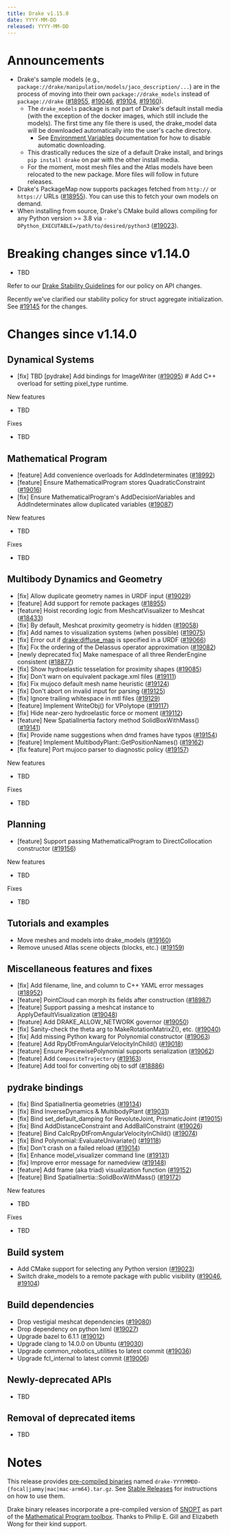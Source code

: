 ```yaml
---
title: Drake v1.15.0
date: YYYY-MM-DD
released: YYYY-MM-DD
---
```


# Announcements

* Drake's sample models
  (e.g., ``package://drake/manipulation/models/jaco_description/...``)
  are in the process of moving into their own ``package://drake_models`` instead
  of ``package://drake`` ([#18955][_#18955], [#19046][_#19046],
  [#19104][_#19104], [#19160][_#19160]).
  * The ``drake_models`` package is not part of Drake's default install media
    (with the exception of the docker images, which still include the models).
    The first time any file there is used, the drake_model data will be
    downloaded automatically into the user's cache directory.
    * See [Environment Variables](/doxygen_cxx/group__environment__variables.html)
      documentation for how to disable automatic downloading.
  * This drastically reduces the size of a default Drake install, and brings
    ``pip install drake`` on par with the other install media.
  * For the moment, most mesh files and the Atlas models have been relocated to
    the new package. More files will follow in future releases.
* Drake's PackageMap now supports packages fetched from ``http://`` or
  ``https://`` URLs ([#18955][_#18955]). You can use this to fetch your own
  models on demand.
* When installing from source, Drake's CMake build allows compiling for any
  Python version >= 3.8 via ``-DPython_EXECUTABLE=/path/to/desired/python3``
  ([#19023][_#19023]).

# Breaking changes since v1.14.0

* TBD

Refer to our [Drake Stability Guidelines](/stable.html) for our policy
on API changes.

Recently we've clarified our stability policy for struct aggregate
initialization. See [#19145][_#19145] for the changes.

# Changes since v1.14.0

## Dynamical Systems

<!-- <relnotes for systems go here> -->

* [fix] TBD [pydrake] Add bindings for ImageWriter ([#19095][_#19095])  # Add C++ overload for setting pixel_type runtime.

New features

* TBD

Fixes

* TBD

## Mathematical Program

<!-- <relnotes for solvers go here> -->

* [feature] Add convenience overloads for AddIndeterminates ([#18992][_#18992])
* [feature] Ensure MathematicalProgram stores QuadraticConstraint ([#19016][_#19016])
* [fix] Ensure MathematicalProgram's AddDecisionVariables and AddIndeterminates allow duplicated variables ([#19087][_#19087])

New features

* TBD

Fixes

* TBD

## Multibody Dynamics and Geometry

<!-- <relnotes for geometry,multibody go here> -->

* [fix] Allow duplicate geometry names in URDF input ([#19029][_#19029])
* [feature] Add support for remote packages ([#18955][_#18955])
* [feature] Hoist recording logic from MeshcatVisualizer to Meshcat ([#18433][_#18433])
* [fix] By default, Meshcat proximity geometry is hidden ([#19058][_#19058])
* [fix] Add names to visualization systems (when possible) ([#19075][_#19075])
* [fix] Error out if <drake:diffuse_map> is specified in a URDF ([#19066][_#19066])
* [fix] Fix the ordering of the Delassus operator approximation ([#19082][_#19082])
* [newly deprecated fix] Make namespace of all three RenderEngine consistent ([#18877][_#18877])
* [fix] Show hydroelastic tesselation for proximity shapes ([#19085][_#19085])
* [fix] Don't warn on equivalent package.xml files ([#19111][_#19111])
* [fix] Fix mujoco default mesh name heuristic ([#19124][_#19124])
* [fix] Don't abort on invalid input for parsing ([#19125][_#19125])
* [fix] Ignore trailing whitespace in mtl files ([#19129][_#19129])
* [feature] Implement WriteObj() for VPolytope ([#19117][_#19117])
* [fix] Hide near-zero hydroelastic force or moment ([#19112][_#19112])
* [feature] New SpatialInertia factory method SolidBoxWithMass() ([#19141][_#19141])
* [fix] Provide name suggestions when dmd frames have typos ([#19154][_#19154])
* [feature] Implement MultibodyPlant::GetPositionNames() ([#19162][_#19162])
* [fix feature] Port mujoco parser to diagnostic policy ([#19157][_#19157])

New features

* TBD

Fixes

* TBD

## Planning

<!-- <relnotes for planning go here> -->

<!--
* [fix] TBD hotfix for direct_collocation_constraint_test memcheck failure ([#19056][_#19056])
-->
* [feature] Support passing MathematicalProgram to DirectCollocation constructor ([#19156][_#19156])

New features

* TBD

Fixes

* TBD

## Tutorials and examples

<!-- <relnotes for examples,tutorials go here> -->

* Move meshes and models into drake_models ([#19160][_#19160])
* Remove unused Atlas scene objects (blocks, etc.) ([#19159][_#19159])

## Miscellaneous features and fixes

<!-- <relnotes for common,math,lcm,lcmtypes,manipulation,perception,visualization go here> -->

* [fix] Add filename, line, and column to C++ YAML error messages ([#18952][_#18952])
* [feature] PointCloud can morph its fields after construction ([#18987][_#18987])
* [feature] Support passing a meshcat instance to ApplyDefaultVisualization ([#19048][_#19048])
* [feature] Add DRAKE_ALLOW_NETWORK governor ([#19050][_#19050])
* [fix] Sanity-check the theta arg to MakeRotationMatrixZ(), etc. ([#19040][_#19040])
* [fix] Add missing Python kwarg for Polynomial constructor ([#19063][_#19063])
* [feature] Add RpyDtFromAngularVelocityInChild() ([#19018][_#19018])
* [feature] Ensure PiecewisePolynomial supports serialization ([#19062][_#19062])
* [feature] Add `CompositeTrajectory` ([#19163][_#19163])
* [feature] Add tool for converting obj to sdf ([#18886][_#18886])

## pydrake bindings

<!-- <relnotes for bindings go here> -->

* [fix] Bind SpatialInertia geometries ([#19134][_#19134])
* [fix] Bind InverseDynamics & MultibodyPlant ([#19031][_#19031])
* [fix] Bind set_default_damping for RevoluteJoint, PrismaticJoint ([#19015][_#19015])
* [fix] Bind AddDistanceConstraint and AddBallConstraint ([#19026][_#19026])
* [feature] Bind CalcRpyDtFromAngularVelocityInChild() ([#19074][_#19074])
* [fix] Bind Polynomial<T>::EvaluateUnivariate() ([#19118][_#19118])
* [fix] Don't crash on a failed reload ([#19014][_#19014])
* [fix] Enhance model_visualizer command line ([#19131][_#19131])
* [fix] Improve error message for namedview ([#19148][_#19148])
* [feature] Add frame (aka triad) visualization function ([#19152][_#19152])
* [feature] Bind SpatialInertia::SolidBoxWithMass() ([#19172][_#19172])

New features

* TBD

Fixes

* TBD

## Build system

<!-- <relnotes for cmake,doc,setup,third_party,tools go here> -->

* Add CMake support for selecting any Python version ([#19023][_#19023])
* Switch drake_models to a remote package with public visibility ([#19046][_#19046], [#19104][_#19104])

## Build dependencies

<!-- <relnotes for workspace go here> -->

* Drop vestigial meshcat dependencies ([#19080][_#19080])
* Drop dependency on python lxml ([#19027][_#19027])
* Upgrade bazel to 6.1.1 ([#19012][_#19012])
* Upgrade clang to 14.0.0 on Ubuntu ([#19030][_#19030])
* Upgrade common_robotics_utilities to latest commit ([#19036][_#19036])
* Upgrade fcl_internal to latest commit ([#19006][_#19006])

## Newly-deprecated APIs

* TBD

## Removal of deprecated items

* TBD

# Notes


This release provides [pre-compiled binaries](https://github.com/RobotLocomotion/drake/releases/tag/v1.15.0) named
``drake-YYYYMMDD-{focal|jammy|mac|mac-arm64}.tar.gz``. See [Stable Releases](/from_binary.html#stable-releases) for instructions on how to use them.

Drake binary releases incorporate a pre-compiled version of [SNOPT](https://ccom.ucsd.edu/~optimizers/solvers/snopt/) as part of the
[Mathematical Program toolbox](https://drake.mit.edu/doxygen_cxx/group__solvers.html). Thanks to
Philip E. Gill and Elizabeth Wong for their kind support.

<!-- <begin issue links> -->
[_#18433]: https://github.com/RobotLocomotion/drake/pull/18433
[_#18877]: https://github.com/RobotLocomotion/drake/pull/18877
[_#18886]: https://github.com/RobotLocomotion/drake/pull/18886
[_#18952]: https://github.com/RobotLocomotion/drake/pull/18952
[_#18955]: https://github.com/RobotLocomotion/drake/pull/18955
[_#18987]: https://github.com/RobotLocomotion/drake/pull/18987
[_#18992]: https://github.com/RobotLocomotion/drake/pull/18992
[_#19006]: https://github.com/RobotLocomotion/drake/pull/19006
[_#19012]: https://github.com/RobotLocomotion/drake/pull/19012
[_#19014]: https://github.com/RobotLocomotion/drake/pull/19014
[_#19015]: https://github.com/RobotLocomotion/drake/pull/19015
[_#19016]: https://github.com/RobotLocomotion/drake/pull/19016
[_#19018]: https://github.com/RobotLocomotion/drake/pull/19018
[_#19023]: https://github.com/RobotLocomotion/drake/pull/19023
[_#19026]: https://github.com/RobotLocomotion/drake/pull/19026
[_#19027]: https://github.com/RobotLocomotion/drake/pull/19027
[_#19029]: https://github.com/RobotLocomotion/drake/pull/19029
[_#19030]: https://github.com/RobotLocomotion/drake/pull/19030
[_#19031]: https://github.com/RobotLocomotion/drake/pull/19031
[_#19036]: https://github.com/RobotLocomotion/drake/pull/19036
[_#19040]: https://github.com/RobotLocomotion/drake/pull/19040
[_#19046]: https://github.com/RobotLocomotion/drake/pull/19046
[_#19048]: https://github.com/RobotLocomotion/drake/pull/19048
[_#19050]: https://github.com/RobotLocomotion/drake/pull/19050
<!-- [_#19056]: https://github.com/RobotLocomotion/drake/pull/19056 -->
[_#19058]: https://github.com/RobotLocomotion/drake/pull/19058
[_#19062]: https://github.com/RobotLocomotion/drake/pull/19062
[_#19063]: https://github.com/RobotLocomotion/drake/pull/19063
[_#19066]: https://github.com/RobotLocomotion/drake/pull/19066
[_#19074]: https://github.com/RobotLocomotion/drake/pull/19074
[_#19075]: https://github.com/RobotLocomotion/drake/pull/19075
[_#19080]: https://github.com/RobotLocomotion/drake/pull/19080
[_#19082]: https://github.com/RobotLocomotion/drake/pull/19082
[_#19085]: https://github.com/RobotLocomotion/drake/pull/19085
[_#19087]: https://github.com/RobotLocomotion/drake/pull/19087
[_#19095]: https://github.com/RobotLocomotion/drake/pull/19095
[_#19104]: https://github.com/RobotLocomotion/drake/pull/19104
[_#19111]: https://github.com/RobotLocomotion/drake/pull/19111
[_#19112]: https://github.com/RobotLocomotion/drake/pull/19112
[_#19117]: https://github.com/RobotLocomotion/drake/pull/19117
[_#19118]: https://github.com/RobotLocomotion/drake/pull/19118
[_#19124]: https://github.com/RobotLocomotion/drake/pull/19124
[_#19125]: https://github.com/RobotLocomotion/drake/pull/19125
[_#19129]: https://github.com/RobotLocomotion/drake/pull/19129
[_#19131]: https://github.com/RobotLocomotion/drake/pull/19131
[_#19134]: https://github.com/RobotLocomotion/drake/pull/19134
[_#19141]: https://github.com/RobotLocomotion/drake/pull/19141
[_#19145]: https://github.com/RobotLocomotion/drake/pull/19145
[_#19148]: https://github.com/RobotLocomotion/drake/pull/19148
[_#19152]: https://github.com/RobotLocomotion/drake/pull/19152
[_#19154]: https://github.com/RobotLocomotion/drake/pull/19154
[_#19156]: https://github.com/RobotLocomotion/drake/pull/19156
[_#19157]: https://github.com/RobotLocomotion/drake/pull/19157
[_#19159]: https://github.com/RobotLocomotion/drake/pull/19159
[_#19160]: https://github.com/RobotLocomotion/drake/pull/19160
[_#19162]: https://github.com/RobotLocomotion/drake/pull/19162
[_#19163]: https://github.com/RobotLocomotion/drake/pull/19163
[_#19172]: https://github.com/RobotLocomotion/drake/pull/19172
<!-- <end issue links> -->

<!--
  Current oldest_commit 6411b8f86ef81daf74ac9dfab2fefc4bdc42f054 (exclusive).
  Current newest_commit 0b6a9c384d8cd7200a2015c7c36b52fca21d8635 (inclusive).
-->
